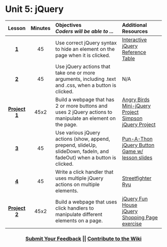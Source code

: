 # Unit 5: jQuery







|Lesson|Minutes|Objectives <br> *Coders will be able to ...*|Additional Resources|
|:-------:|:-------:|:-------|:-------|
|[**1**](https://drive.google.com/open?id=1tRXdUHVdDcS4CuV7VzCzN8tVX90YOCC67ZLIJvxT4O4)|45| Use correct jQuery syntax to hide an element on the page when it is clicked. |[Interactive jQuery Reference Table](https://popcode.org/?snapshot=d5af617f-c1a1-45dd-a69f-5ca87da21637)|
|[**2**](https://docs.google.com/presentation/d/1Ywj67R1bu14RfhZBf0NDPBamBGyeVo1dbWMrw2-jc1g/edit?usp=sharing)|45| Use jQuery actions that take one or more arguments, including .text and .css, when a button is clicked. |N/A|
|[**Project 1**](https://docs.google.com/presentation/d/1JAyBhH1gSlzQdKq7DA-BX0b8Jg8EY5E0_9lJE8fBuuA/edit?usp=sharing)|45x2|Build a webpage that has 2 or more buttons and uses 2 jQuery actions to manipulate an element on the page.|[Angry Birds Mini-jQuery Project](https://popcode.org/?gist=9733eb74379188b0a8ebf968f29337a9)<br>[Simpson jQuery Project](https://docs.google.com/presentation/d/1Sb_NK1P2NxphWXwc3glcTY0f6Ee0O_gOfnGBgcMvk9k/edit#slide=id.g193894fb05_0_58)|
|[**3**](https://docs.google.com/presentation/d/1y7mBDWi5xHiilSIlMS5-D9NpNbpPtJue1xCjPtmMNgc/edit?usp=sharing)|45| Use various jQuery actions (show, append, prepend, slideUp, slideDown, fadeIn, and fadeOut) when a button is clicked. |[Pun-A-Thon](https://github.com/ScriptEdcurriculum/curriculum2016/tree/master/year1/units/unit5/projects/project1)<br>[jQuery Button Game w/ lesson slides](https://docs.google.com/presentation/d/1CqWPYkYURA_7NAHj_7Oy-02ipjZcGXGFuLaEBfth_2g/edit?usp=sharing)|
|[**4**](https://docs.google.com/presentation/d/18LKjGzcOL1K7lYr6iGNWin6Px7IcjaHa54GOkR234Z4/edit?usp=sharing)|45| Write a click handler that uses multiple jQuery actions on multiple elements.  |[Streetfighter Ryu](https://popcode.org/?snapshot=8ce0f905-a3c9-4fbc-a7e8-77843e038557)|
|[**Project 2**](https://docs.google.com/presentation/d/1_G7KbZGlX1JZkxnYAt7kKJLHMb2EqStCLn2ctrrsE7c/edit?usp=sharing)|45x2|Build a webpage that uses click handlers to manipulate different elements on a page.|[jQuery Fun House](https://github.com/ScriptEdcurriculum/curriculum2016/tree/master/year1/units/unit5/projects/project2)<br>[jQuery Shopping Page exercise](https://docs.google.com/presentation/d/1MvGB-zKLNpacOVwlU1URWbS6K_6buSvUW1__e_0Floc/edit#slide=id.g12ee5b58a7_0_5)|



 <h3 align="center"><a href="https://docs.google.com/forms/d/e/1FAIpQLSfx0wkLyw_jSOhWR2yY8GTR8TV2NXYZc40us7aPHnl9bO6WAQ/viewform">Submit Your Feedback</a> || <a href="https://github.com/ScriptEdcurriculum/curriculum17-18/wiki/1.-Foundations#unit-5-jquery">Contribute to the Wiki</a></h3> 

